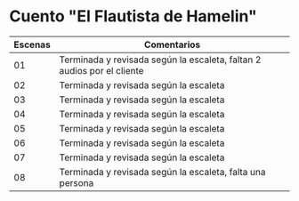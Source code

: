 # Cuento "El Flautista de Hamelin"

| Escenas | Comentarios |
| ------ | ------ |
| 01 | Terminada y revisada según la escaleta, faltan 2 audios por el cliente |
| 02 | Terminada y revisada según la escaleta |
| 03 | Terminada y revisada según la escaleta |
| 04 | Terminada y revisada según la escaleta |
| 05 | Terminada y revisada según la escaleta |
| 06 | Terminada y revisada según la escaleta |
| 07 | Terminada y revisada según la escaleta |
| 08 | Terminada y revisada según la escaleta, falta una persona |
